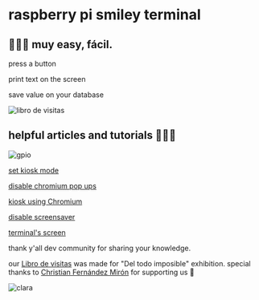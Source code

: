 
# raspberry pi smiley terminal 

## 👩🏻‍💻 muy easy, fácil. 

press a button

print text on the screen

save value on your database


![libro de visitas](https://pbs.twimg.com/media/EhX156UWAAEN2jb.jpg)

## helpful articles and tutorials 💓💓💓

![gpio](https://i.postimg.cc/NFNpd916/Captura-de-pantalla-2020-12-19-a-las-17-35-24.png)

[set kiosk mode](https://www.danpurdy.co.uk/web-development/raspberry-pi-kiosk-screen-tutorial/)

[disable chromium pop ups](https://www.raspberrypi.org/forums/viewtopic.php?t=233502)

[kiosk using Chromium](https://pimylifeup.com/raspberry-pi-kiosk/)

[disable screensaver](https://www.etcwiki.org/wiki/Disable_screensaver_and_screen_blanking_Raspberry_Pi)

[terminal's screen](https://wiki.52pi.com/index.php/7-Inch-1024x600_Display_Kit_(without_Touch_Screen)_SKU:Z-0051)

thank y'all dev community for sharing your knowledge.

our [Libro de visitas](https://www.desmusea.com/librodevisitas) was made for "Del todo imposible" exhibition. special thanks to [Christian Fernández Mirón](http://www.fernandezmiron.com/) for supporting us 💓

![clara](https://images.squarespace-cdn.com/content/v1/5af169974611a0bf8c125561/1599686351603-V5TB1020N0ZECLGWXMED/ke17ZwdGBToddI8pDm48kJ1oJoOIxBAgRD2ClXVCmKFZw-zPPgdn4jUwVcJE1ZvWQUxwkmyExglNqGp0IvTJZUJFbgE-7XRK3dMEBRBhUpxBw7VlGKDQO2xTcc51Yv6DahHgScLwHgvMZoEtbzk_9vMJY_JknNFgVzVQ2g0FD_s/gif_Del+todo.gif?format=1000w)
